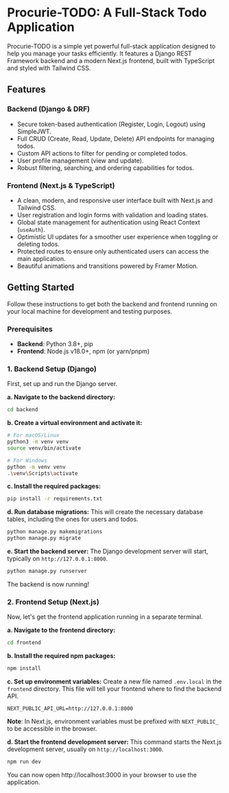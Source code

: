 # Procurie-TODO: A Full-Stack Todo Application

Procurie-TODO is a simple yet powerful full-stack application designed to help you manage your tasks efficiently. It features a Django REST Framework backend and a modern Next.js frontend, built with TypeScript and styled with Tailwind CSS.

## Features

### Backend (Django & DRF)
- Secure token-based authentication (Register, Login, Logout) using SimpleJWT.
- Full CRUD (Create, Read, Update, Delete) API endpoints for managing todos.
- Custom API actions to filter for pending or completed todos.
- User profile management (view and update).
- Robust filtering, searching, and ordering capabilities for todos.

### Frontend (Next.js & TypeScript)
- A clean, modern, and responsive user interface built with Next.js and Tailwind CSS.
- User registration and login forms with validation and loading states.
- Global state management for authentication using React Context (`useAuth`).
- Optimistic UI updates for a smoother user experience when toggling or deleting todos.
- Protected routes to ensure only authenticated users can access the main application.
- Beautiful animations and transitions powered by Framer Motion.

## Getting Started

Follow these instructions to get both the backend and frontend running on your local machine for development and testing purposes.

### Prerequisites

- **Backend**: Python 3.8+, pip
- **Frontend**: Node.js v18.0+, npm (or yarn/pnpm)

### 1. Backend Setup (Django)

First, set up and run the Django server.

**a. Navigate to the backend directory:**
```bash
cd backend
```

**b. Create a virtual environment and activate it:**
```bash
# For macOS/Linux
python3 -m venv venv
source venv/bin/activate

# For Windows
python -m venv venv
.\venv\Scripts\activate
```

**c. Install the required packages:**
```bash
pip install -r requirements.txt
```

**d. Run database migrations:**
This will create the necessary database tables, including the ones for users and todos.
```bash
python manage.py makemigrations
python manage.py migrate
```

**e. Start the backend server:**
The Django development server will start, typically on `http://127.0.0.1:8000`.
```bash
python manage.py runserver
```

The backend is now running!

### 2. Frontend Setup (Next.js)

Now, let's get the frontend application running in a separate terminal.

**a. Navigate to the frontend directory:**
```bash
cd frontend
```

**b. Install the required npm packages:**
```bash
npm install
```

**c. Set up environment variables:**
Create a new file named `.env.local` in the `frontend` directory. This file will tell your frontend where to find the backend API.

```
NEXT_PUBLIC_API_URL=http://127.0.0.1:8000
```

**Note**: In Next.js, environment variables must be prefixed with `NEXT_PUBLIC_` to be accessible in the browser.

**d. Start the frontend development server:**
This command starts the Next.js development server, usually on `http://localhost:3000`.
```bash
npm run dev
```

You can now open http://localhost:3000 in your browser to use the application.